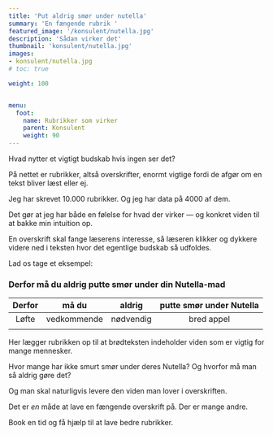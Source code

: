 ```yaml
---
title: 'Put aldrig smør under nutella'
summary: 'En fængende rubrik '
featured_image: '/konsulent/nutella.jpg'
description: 'Sådan virker det'
thumbnail: 'konsulent/nutella.jpg'
images:
- konsulent/nutella.jpg
# toc: true

weight: 100


menu:
  foot:
    name: Rubrikker som virker 
    parent: Konsulent
    weight: 90
---
```



Hvad nytter et vigtigt budskab hvis ingen ser det?

På nettet er rubrikker, altså overskrifter, enormt vigtige fordi de afgør om en tekst bliver læst eller ej.

Jeg har skrevet 10.000 rubrikker. Og jeg har data på 4000 af dem.

Det gør at jeg har både en følelse for hvad der virker — og konkret viden til at bakke min intuition op.

En overskrift skal fange læserens interesse, så læseren klikker og dykkere videre ned i teksten hvor det egentlige budskab så udfoldes.


Lad os tage et eksempel:

### Derfor må du aldrig putte smør under din Nutella-mad

| Derfor            | må du       | aldrig     | putte smør under Nutella  |
| :---------------: | :---------: | :--------: | :-----------------------: |
| Løfte             | vedkommende | nødvendig  | bred appel                |
|                   |             |            |                           |

Her lægger rubrikken op til at brødteksten indeholder viden som er vigtig for mange mennesker.

Hvor mange har ikke smurt smør under deres Nutella? Og hvorfor må man så aldrig gøre det?

Og man skal naturligvis levere den viden man lover i overskriften.

Det er *en* måde at lave en fængende overskrift på. Der er mange andre.

Book en tid og få hjælp til at lave bedre rubrikker.
